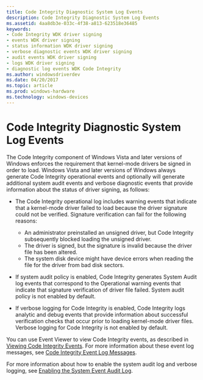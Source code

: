 ```yaml
---
title: Code Integrity Diagnostic System Log Events
description: Code Integrity Diagnostic System Log Events
ms.assetid: 4aa8db3e-033c-4f38-a813-623518e36485
keywords:
- Code Integrity WDK driver signing
- events WDK driver signing
- status information WDK driver signing
- verbose diagnostic events WDK driver signing
- audit events WDK driver signing
- logs WDK driver signing
- diagnostic log events WDK Code Integrity
ms.author: windowsdriverdev
ms.date: 04/20/2017
ms.topic: article
ms.prod: windows-hardware
ms.technology: windows-devices
---
```


# Code Integrity Diagnostic System Log Events


The Code Integrity component of Windows Vista and later versions of Windows enforces the requirement that kernel-mode drivers be signed in order to load. Windows Vista and later versions of Windows always generate Code Integrity operational events and optionally will generate additional system audit events and verbose diagnostic events that provide information about the status of driver signing, as follows:

-   The Code Integrity operational log includes warning events that indicate that a kernel-mode driver failed to load because the driver signature could not be verified. Signature verification can fail for the following reasons:
    -   An administrator preinstalled an unsigned driver, but Code Integrity subsequently blocked loading the unsigned driver.
    -   The driver is signed, but the signature is invalid because the driver file has been altered.
    -   The system disk device might have device errors when reading the file for the driver from bad disk sectors.
-   If system audit policy is enabled, Code Integrity generates System Audit log events that correspond to the Operational warning events that indicate that signature verification of driver file failed. System audit policy is not enabled by default.

-   If verbose logging for Code Integrity is enabled, Code Integrity logs analytic and debug events that provide information about successful verification checks that occur prior to loading kernel-mode driver files. Verbose logging for Code Integrity is not enabled by default.

You can use Event Viewer to view Code Integrity events, as described in [Viewing Code Integrity Events](viewing-code-integrity-events.md). For more information about these event log messages, see [Code Integrity Event Log Messages](code-integrity-event-log-messages.md).

For more information about how to enable the system audit log and verbose logging, see [Enabling the System Event Audit Log](enabling-the-system-event-audit-log.md).

 

 





